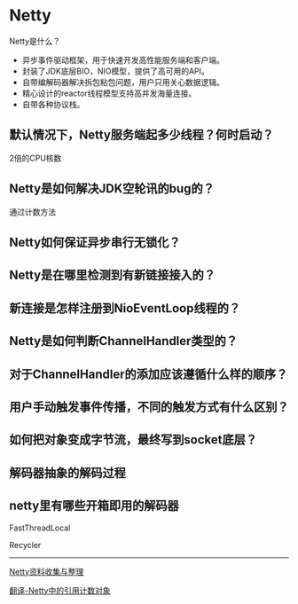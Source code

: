 # Netty

Netty是什么？

* 异步事件驱动框架，用于快速开发高性能服务端和客户端。
* 封装了JDK底层BIO，NIO模型，提供了高可用的API。
* 自带编解码器解决拆包粘包问题，用户只用关心数据逻辑。
* 精心设计的reactor线程模型支持高并发海量连接。
* 自带各种协议栈。

## 默认情况下，Netty服务端起多少线程？何时启动？

2倍的CPU核数

## Netty是如何解决JDK空轮讯的bug的？

通过计数方法

## Netty如何保证异步串行无锁化？

## Netty是在哪里检测到有新链接接入的？

## 新连接是怎样注册到NioEventLoop线程的？


## Netty是如何判断ChannelHandler类型的？

## 对于ChannelHandler的添加应该遵循什么样的顺序？

## 用户手动触发事件传播，不同的触发方式有什么区别？

## 如何把对象变成字节流，最终写到socket底层？

## 解码器抽象的解码过程

## netty里有哪些开箱即用的解码器

FastThreadLocal

Recycler

---

[Netty资料收集与整理](https://emacsist.github.io/2018/04/24/netty%E8%B5%84%E6%96%99%E6%94%B6%E9%9B%86%E4%B8%8E%E6%95%B4%E7%90%86/)


[翻译-Netty中的引用计数对象](https://emacsist.github.io/2018/04/28/%E7%BF%BB%E8%AF%91netty%E4%B8%AD%E7%9A%84%E5%BC%95%E7%94%A8%E8%AE%A1%E6%95%B0%E5%AF%B9%E8%B1%A1/)
